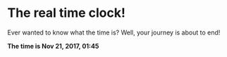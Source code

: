 # The real time clock!

Ever wanted to know what the time is? Well, your journey is about to end!

**The time is Nov 21, 2017, 01:45**